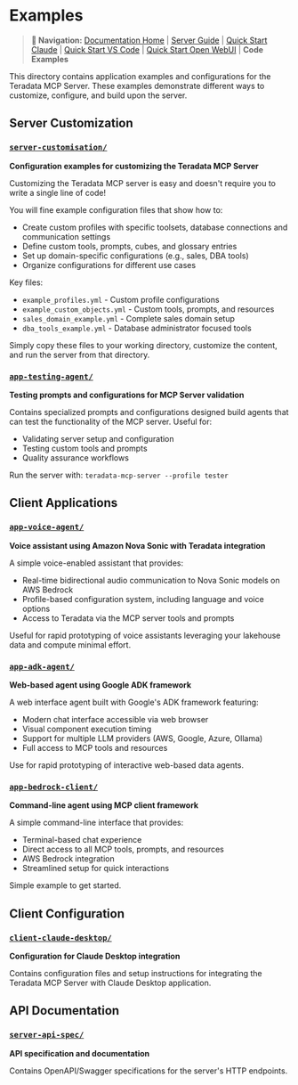 # Examples

> **📍 Navigation:** [Documentation Home](../README.md) | [Server Guide](../README.md#-quick-start) | [Quick Start Claude](../docs/server_guide/QUICK_START.md) | [Quick Start VS Code](../docs/server_guide/QUICK_START_VSCODE.md) | [Quick Start Open WebUI](../docs/server_guide/QUICK_START_OPEN_WEBUI.md) | **Code Examples**

This directory contains application examples and configurations for the Teradata MCP Server. These examples demonstrate different ways to customize, configure, and build upon the server.

## Server Customization

### [`server-customisation/`](./server-customisation/)
**Configuration examples for customizing the Teradata MCP Server**

Customizing the Teradata MCP server is easy and doesn't require you to write a single line of code!

You will fine example configuration files that show how to:

- Create custom profiles with specific toolsets, database connections and communication settings
- Define custom tools, prompts, cubes, and glossary entries
- Set up domain-specific configurations (e.g., sales, DBA tools)
- Organize configurations for different use cases

Key files:
- `example_profiles.yml` - Custom profile configurations
- `example_custom_objects.yml` - Custom tools, prompts, and resources
- `sales_domain_example.yml` - Complete sales domain setup
- `dba_tools_example.yml` - Database administrator focused tools

Simply copy these files to your working directory, customize the content, and run the server from that directory.

### [`app-testing-agent/`](./app-testing-agent/)
**Testing prompts and configurations for MCP Server validation**

Contains specialized prompts and configurations designed build agents that can test the functionality of the MCP server. Useful for:
- Validating server setup and configuration
- Testing custom tools and prompts
- Quality assurance workflows

Run the server with: `teradata-mcp-server --profile tester`

## Client Applications

### [`app-voice-agent/`](./app-voice-agent/)
**Voice assistant using Amazon Nova Sonic with Teradata integration**

A simple voice-enabled assistant that provides:
- Real-time bidirectional audio communication to Nova Sonic models on AWS Bedrock
- Profile-based configuration system, including language and voice options
- Access to Teradata via the MCP server tools and prompts

Useful for rapid prototyping of voice assistants leveraging your lakehouse data and compute minimal effort.

### [`app-adk-agent/`](./app-adk-agent/)
**Web-based agent using Google ADK framework**

A web interface agent built with Google's ADK framework featuring:
- Modern chat interface accessible via web browser
- Visual component execution timing
- Support for multiple LLM providers (AWS, Google, Azure, Ollama)
- Full access to MCP tools and resources

Use for rapid prototyping of interactive web-based data agents.

### [`app-bedrock-client/`](./app-bedrock-client/)
**Command-line agent using MCP client framework**

A simple command-line interface that provides:
- Terminal-based chat experience
- Direct access to all MCP tools, prompts, and resources
- AWS Bedrock integration
- Streamlined setup for quick interactions

Simple example to get started.

## Client Configuration

### [`client-claude-desktop/`](./client-claude-desktop/)
**Configuration for Claude Desktop integration**

Contains configuration files and setup instructions for integrating the Teradata MCP Server with Claude Desktop application.

## API Documentation

### [`server-api-spec/`](./server-api-spec/)
**API specification and documentation**

Contains OpenAPI/Swagger specifications for the server's HTTP endpoints.